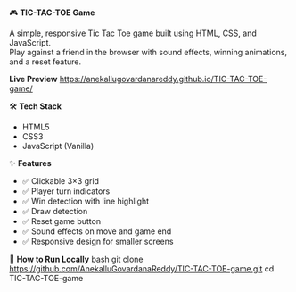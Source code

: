 🎮 **TIC-TAC-TOE Game**

A simple, responsive Tic Tac Toe game built using HTML, CSS, and JavaScript.  
Play against a friend in the browser with sound effects, winning animations, and a reset feature.

**Live Preview**
https://anekallugovardanareddy.github.io/TIC-TAC-TOE-game/

🛠️ **Tech Stack**

- HTML5
- CSS3
- JavaScript (Vanilla)

✨ **Features**

- ✅ Clickable 3×3 grid
- ✅ Player turn indicators
- ✅ Win detection with line highlight
- ✅ Draw detection
- ✅ Reset game button
- ✅ Sound effects on move and game end
- ✅ Responsive design for smaller screens

🚀 **How to Run Locally**
bash
git clone https://github.com/AnekalluGovardanaReddy/TIC-TAC-TOE-game.git
cd TIC-TAC-TOE-game
